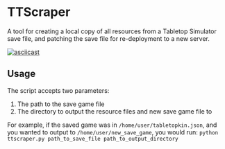 # TTScraper
A tool for creating a local copy of all resources from a Tabletop Simulator save file, and patching the save file for re-deployment to a new server.

[![asciicast](https://asciinema.org/a/140743.png)](https://asciinema.org/a/140743)

## Usage
The script accepts two parameters:

1. The path to the save game file
2. The directory to output the resource files and new save game file to

For example, if the saved game was in `/home/user/tabletopkin.json`, and you wanted to output to `/home/user/new_save_game`, you would run: `python ttscraper.py path_to_save_file path_to_output_directory`
